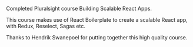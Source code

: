 Completed Pluralsight course Building Scalable React Apps.

This course makes use of React Boilerplate to create a scalable React app, with Redux, Reselect, Sagas etc.

Thanks to Hendrik Swanepoel for putting together this high quality course.
